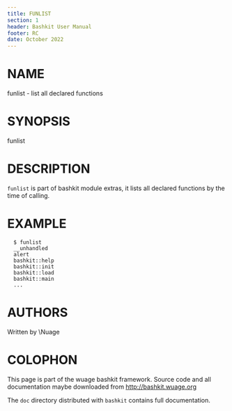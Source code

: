 ```yaml
---
title: FUNLIST
section: 1
header: Bashkit User Manual
footer: RC
date: October 2022
---
```



# NAME

funlist - list all declared functions

# SYNOPSIS

funlist

# DESCRIPTION

`funlist` is part of bashkit module extras, it lists all declared functions
by the time of calling.

# EXAMPLE
      $ funlist
      __unhandled
      alert
      bashkit::help
      bashkit::init
      bashkit::load
      bashkit::main
      ...

# AUTHORS
Written by \\Nuage

# COLOPHON
This page is part of the wuage bashkit framework. Source code and all
documentation maybe downloaded from <http://bashkit.wuage.org>

The `doc` directory distributed with `bashkit` contains full documentation.
